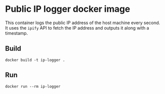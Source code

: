 # Public IP logger docker image

This container logs the public IP address of the host machine every second. It uses the `ipify` API to fetch the IP address and outputs it along with a timestamp.

## Build
```
docker build -t ip-logger .
```

## Run
```
docker run --rm ip-logger
```
